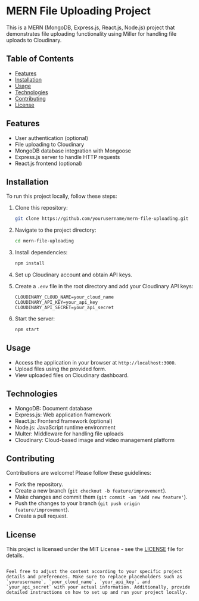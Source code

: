 # MERN File Uploading Project

This is a MERN (MongoDB, Express.js, React.js, Node.js) project that demonstrates file uploading functionality using Miller for handling file uploads to Cloudinary. 

## Table of Contents

- [Features](#features)
- [Installation](#installation)
- [Usage](#usage)
- [Technologies](#technologies)
- [Contributing](#contributing)
- [License](#license)

## Features

- User authentication (optional)
- File uploading to Cloudinary
- MongoDB database integration with Mongoose
- Express.js server to handle HTTP requests
- React.js frontend (optional)

## Installation

To run this project locally, follow these steps:

1. Clone this repository:

   ```bash
   git clone https://github.com/yourusername/mern-file-uploading.git
   ```

2. Navigate to the project directory:

   ```bash
   cd mern-file-uploading
   ```

3. Install dependencies:

   ```bash
   npm install
   ```

4. Set up Cloudinary account and obtain API keys.

5. Create a `.env` file in the root directory and add your Cloudinary API keys:

   ```env
   CLOUDINARY_CLOUD_NAME=your_cloud_name
   CLOUDINARY_API_KEY=your_api_key
   CLOUDINARY_API_SECRET=your_api_secret
   ```

6. Start the server:

   ```bash
   npm start
   ```

## Usage

- Access the application in your browser at `http://localhost:3000`.
- Upload files using the provided form.
- View uploaded files on Cloudinary dashboard.

## Technologies

- MongoDB: Document database
- Express.js: Web application framework
- React.js: Frontend framework (optional)
- Node.js: JavaScript runtime environment
- Multer: Middleware for handling file uploads
- Cloudinary: Cloud-based image and video management platform

## Contributing

Contributions are welcome! Please follow these guidelines:

- Fork the repository.
- Create a new branch (`git checkout -b feature/improvement`).
- Make changes and commit them (`git commit -am 'Add new feature'`).
- Push the changes to your branch (`git push origin feature/improvement`).
- Create a pull request.

## License

This project is licensed under the MIT License - see the [LICENSE](LICENSE) file for details.
```

Feel free to adjust the content according to your specific project details and preferences. Make sure to replace placeholders such as `yourusername`, `your_cloud_name`, `your_api_key`, and `your_api_secret` with your actual information. Additionally, provide detailed instructions on how to set up and run your project locally.
